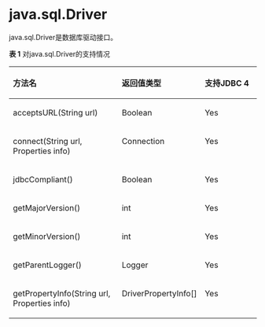 # java.sql.Driver

java.sql.Driver是数据库驱动接口。

**表 1**  对java.sql.Driver的支持情况

<a name="zh-cn_topic_0237120394_zh-cn_topic_0213179160_zh-cn_topic_0189250118_zh-cn_topic_0059778810_zh-cn_topic_0058965240_table49583188"></a>
<table><thead align="left"><tr id="zh-cn_topic_0237120394_zh-cn_topic_0213179160_zh-cn_topic_0189250118_zh-cn_topic_0059778810_zh-cn_topic_0058965240_row28782763"><th class="cellrowborder" valign="top" width="47.24%" id="mcps1.2.4.1.1"><p id="zh-cn_topic_0237120394_zh-cn_topic_0213179160_zh-cn_topic_0189250118_zh-cn_topic_0059778810_zh-cn_topic_0058965240_p54389801"><a name="zh-cn_topic_0237120394_zh-cn_topic_0213179160_zh-cn_topic_0189250118_zh-cn_topic_0059778810_zh-cn_topic_0058965240_p54389801"></a><a name="zh-cn_topic_0237120394_zh-cn_topic_0213179160_zh-cn_topic_0189250118_zh-cn_topic_0059778810_zh-cn_topic_0058965240_p54389801"></a><b>方法名</b></p>
</th>
<th class="cellrowborder" valign="top" width="27.32%" id="mcps1.2.4.1.2"><p id="zh-cn_topic_0237120394_zh-cn_topic_0213179160_zh-cn_topic_0189250118_zh-cn_topic_0059778810_zh-cn_topic_0058965240_p28574230"><a name="zh-cn_topic_0237120394_zh-cn_topic_0213179160_zh-cn_topic_0189250118_zh-cn_topic_0059778810_zh-cn_topic_0058965240_p28574230"></a><a name="zh-cn_topic_0237120394_zh-cn_topic_0213179160_zh-cn_topic_0189250118_zh-cn_topic_0059778810_zh-cn_topic_0058965240_p28574230"></a><b>返回值类型</b></p>
</th>
<th class="cellrowborder" valign="top" width="25.44%" id="mcps1.2.4.1.3"><p id="zh-cn_topic_0237120394_zh-cn_topic_0213179160_zh-cn_topic_0189250118_zh-cn_topic_0059778810_zh-cn_topic_0058965240_p61829791"><a name="zh-cn_topic_0237120394_zh-cn_topic_0213179160_zh-cn_topic_0189250118_zh-cn_topic_0059778810_zh-cn_topic_0058965240_p61829791"></a><a name="zh-cn_topic_0237120394_zh-cn_topic_0213179160_zh-cn_topic_0189250118_zh-cn_topic_0059778810_zh-cn_topic_0058965240_p61829791"></a><b>支持JDBC 4</b></p>
</th>
</tr>
</thead>
<tbody><tr id="zh-cn_topic_0237120394_zh-cn_topic_0213179160_zh-cn_topic_0189250118_zh-cn_topic_0059778810_zh-cn_topic_0058965240_row43170598"><td class="cellrowborder" valign="top" width="47.24%" headers="mcps1.2.4.1.1 "><p id="zh-cn_topic_0237120394_zh-cn_topic_0213179160_zh-cn_topic_0189250118_zh-cn_topic_0059778810_zh-cn_topic_0058965240_p22509835"><a name="zh-cn_topic_0237120394_zh-cn_topic_0213179160_zh-cn_topic_0189250118_zh-cn_topic_0059778810_zh-cn_topic_0058965240_p22509835"></a><a name="zh-cn_topic_0237120394_zh-cn_topic_0213179160_zh-cn_topic_0189250118_zh-cn_topic_0059778810_zh-cn_topic_0058965240_p22509835"></a>acceptsURL(String url)</p>
</td>
<td class="cellrowborder" valign="top" width="27.32%" headers="mcps1.2.4.1.2 "><p id="zh-cn_topic_0237120394_zh-cn_topic_0213179160_zh-cn_topic_0189250118_zh-cn_topic_0059778810_zh-cn_topic_0058965240_p35989379"><a name="zh-cn_topic_0237120394_zh-cn_topic_0213179160_zh-cn_topic_0189250118_zh-cn_topic_0059778810_zh-cn_topic_0058965240_p35989379"></a><a name="zh-cn_topic_0237120394_zh-cn_topic_0213179160_zh-cn_topic_0189250118_zh-cn_topic_0059778810_zh-cn_topic_0058965240_p35989379"></a><span id="zh-cn_topic_0237120394_zh-cn_topic_0213179160_zh-cn_topic_0189250118_text1836115373211"><a name="zh-cn_topic_0237120394_zh-cn_topic_0213179160_zh-cn_topic_0189250118_text1836115373211"></a><a name="zh-cn_topic_0237120394_zh-cn_topic_0213179160_zh-cn_topic_0189250118_text1836115373211"></a>Boolean</span></p>
</td>
<td class="cellrowborder" valign="top" width="25.44%" headers="mcps1.2.4.1.3 "><p id="zh-cn_topic_0237120394_zh-cn_topic_0213179160_zh-cn_topic_0189250118_zh-cn_topic_0059778810_zh-cn_topic_0058965240_p44726634"><a name="zh-cn_topic_0237120394_zh-cn_topic_0213179160_zh-cn_topic_0189250118_zh-cn_topic_0059778810_zh-cn_topic_0058965240_p44726634"></a><a name="zh-cn_topic_0237120394_zh-cn_topic_0213179160_zh-cn_topic_0189250118_zh-cn_topic_0059778810_zh-cn_topic_0058965240_p44726634"></a>Yes</p>
</td>
</tr>
<tr id="zh-cn_topic_0237120394_zh-cn_topic_0213179160_zh-cn_topic_0189250118_zh-cn_topic_0059778810_zh-cn_topic_0058965240_row21550103"><td class="cellrowborder" valign="top" width="47.24%" headers="mcps1.2.4.1.1 "><p id="zh-cn_topic_0237120394_zh-cn_topic_0213179160_zh-cn_topic_0189250118_zh-cn_topic_0059778810_zh-cn_topic_0058965240_p7073686"><a name="zh-cn_topic_0237120394_zh-cn_topic_0213179160_zh-cn_topic_0189250118_zh-cn_topic_0059778810_zh-cn_topic_0058965240_p7073686"></a><a name="zh-cn_topic_0237120394_zh-cn_topic_0213179160_zh-cn_topic_0189250118_zh-cn_topic_0059778810_zh-cn_topic_0058965240_p7073686"></a>connect(String url, Properties info)</p>
</td>
<td class="cellrowborder" valign="top" width="27.32%" headers="mcps1.2.4.1.2 "><p id="zh-cn_topic_0237120394_zh-cn_topic_0213179160_zh-cn_topic_0189250118_zh-cn_topic_0059778810_zh-cn_topic_0058965240_p16145888"><a name="zh-cn_topic_0237120394_zh-cn_topic_0213179160_zh-cn_topic_0189250118_zh-cn_topic_0059778810_zh-cn_topic_0058965240_p16145888"></a><a name="zh-cn_topic_0237120394_zh-cn_topic_0213179160_zh-cn_topic_0189250118_zh-cn_topic_0059778810_zh-cn_topic_0058965240_p16145888"></a>Connection</p>
</td>
<td class="cellrowborder" valign="top" width="25.44%" headers="mcps1.2.4.1.3 "><p id="zh-cn_topic_0237120394_zh-cn_topic_0213179160_zh-cn_topic_0189250118_zh-cn_topic_0059778810_zh-cn_topic_0058965240_p1045411"><a name="zh-cn_topic_0237120394_zh-cn_topic_0213179160_zh-cn_topic_0189250118_zh-cn_topic_0059778810_zh-cn_topic_0058965240_p1045411"></a><a name="zh-cn_topic_0237120394_zh-cn_topic_0213179160_zh-cn_topic_0189250118_zh-cn_topic_0059778810_zh-cn_topic_0058965240_p1045411"></a>Yes</p>
</td>
</tr>
<tr id="zh-cn_topic_0237120394_zh-cn_topic_0213179160_zh-cn_topic_0189250118_zh-cn_topic_0059778810_zh-cn_topic_0058965240_row842905"><td class="cellrowborder" valign="top" width="47.24%" headers="mcps1.2.4.1.1 "><p id="zh-cn_topic_0237120394_zh-cn_topic_0213179160_zh-cn_topic_0189250118_zh-cn_topic_0059778810_zh-cn_topic_0058965240_p27898774"><a name="zh-cn_topic_0237120394_zh-cn_topic_0213179160_zh-cn_topic_0189250118_zh-cn_topic_0059778810_zh-cn_topic_0058965240_p27898774"></a><a name="zh-cn_topic_0237120394_zh-cn_topic_0213179160_zh-cn_topic_0189250118_zh-cn_topic_0059778810_zh-cn_topic_0058965240_p27898774"></a>jdbcCompliant()</p>
</td>
<td class="cellrowborder" valign="top" width="27.32%" headers="mcps1.2.4.1.2 "><p id="zh-cn_topic_0237120394_zh-cn_topic_0213179160_zh-cn_topic_0189250118_zh-cn_topic_0059778810_zh-cn_topic_0058965240_p48418399"><a name="zh-cn_topic_0237120394_zh-cn_topic_0213179160_zh-cn_topic_0189250118_zh-cn_topic_0059778810_zh-cn_topic_0058965240_p48418399"></a><a name="zh-cn_topic_0237120394_zh-cn_topic_0213179160_zh-cn_topic_0189250118_zh-cn_topic_0059778810_zh-cn_topic_0058965240_p48418399"></a><span id="zh-cn_topic_0237120394_zh-cn_topic_0213179160_zh-cn_topic_0189250118_text12180175417324"><a name="zh-cn_topic_0237120394_zh-cn_topic_0213179160_zh-cn_topic_0189250118_text12180175417324"></a><a name="zh-cn_topic_0237120394_zh-cn_topic_0213179160_zh-cn_topic_0189250118_text12180175417324"></a>Boolean</span></p>
</td>
<td class="cellrowborder" valign="top" width="25.44%" headers="mcps1.2.4.1.3 "><p id="zh-cn_topic_0237120394_zh-cn_topic_0213179160_zh-cn_topic_0189250118_zh-cn_topic_0059778810_zh-cn_topic_0058965240_p25182061"><a name="zh-cn_topic_0237120394_zh-cn_topic_0213179160_zh-cn_topic_0189250118_zh-cn_topic_0059778810_zh-cn_topic_0058965240_p25182061"></a><a name="zh-cn_topic_0237120394_zh-cn_topic_0213179160_zh-cn_topic_0189250118_zh-cn_topic_0059778810_zh-cn_topic_0058965240_p25182061"></a>Yes</p>
</td>
</tr>
<tr id="zh-cn_topic_0237120394_zh-cn_topic_0213179160_zh-cn_topic_0189250118_zh-cn_topic_0059778810_zh-cn_topic_0058965240_row26221293"><td class="cellrowborder" valign="top" width="47.24%" headers="mcps1.2.4.1.1 "><p id="zh-cn_topic_0237120394_zh-cn_topic_0213179160_zh-cn_topic_0189250118_zh-cn_topic_0059778810_zh-cn_topic_0058965240_p29763655"><a name="zh-cn_topic_0237120394_zh-cn_topic_0213179160_zh-cn_topic_0189250118_zh-cn_topic_0059778810_zh-cn_topic_0058965240_p29763655"></a><a name="zh-cn_topic_0237120394_zh-cn_topic_0213179160_zh-cn_topic_0189250118_zh-cn_topic_0059778810_zh-cn_topic_0058965240_p29763655"></a>getMajorVersion()</p>
</td>
<td class="cellrowborder" valign="top" width="27.32%" headers="mcps1.2.4.1.2 "><p id="zh-cn_topic_0237120394_zh-cn_topic_0213179160_zh-cn_topic_0189250118_zh-cn_topic_0059778810_zh-cn_topic_0058965240_p53660912"><a name="zh-cn_topic_0237120394_zh-cn_topic_0213179160_zh-cn_topic_0189250118_zh-cn_topic_0059778810_zh-cn_topic_0058965240_p53660912"></a><a name="zh-cn_topic_0237120394_zh-cn_topic_0213179160_zh-cn_topic_0189250118_zh-cn_topic_0059778810_zh-cn_topic_0058965240_p53660912"></a>int</p>
</td>
<td class="cellrowborder" valign="top" width="25.44%" headers="mcps1.2.4.1.3 "><p id="zh-cn_topic_0237120394_zh-cn_topic_0213179160_zh-cn_topic_0189250118_zh-cn_topic_0059778810_zh-cn_topic_0058965240_p53027593"><a name="zh-cn_topic_0237120394_zh-cn_topic_0213179160_zh-cn_topic_0189250118_zh-cn_topic_0059778810_zh-cn_topic_0058965240_p53027593"></a><a name="zh-cn_topic_0237120394_zh-cn_topic_0213179160_zh-cn_topic_0189250118_zh-cn_topic_0059778810_zh-cn_topic_0058965240_p53027593"></a>Yes</p>
</td>
</tr>
<tr id="zh-cn_topic_0237120394_zh-cn_topic_0213179160_zh-cn_topic_0189250118_zh-cn_topic_0059778810_zh-cn_topic_0058965240_row24241489"><td class="cellrowborder" valign="top" width="47.24%" headers="mcps1.2.4.1.1 "><p id="zh-cn_topic_0237120394_zh-cn_topic_0213179160_zh-cn_topic_0189250118_zh-cn_topic_0059778810_zh-cn_topic_0058965240_p10944311"><a name="zh-cn_topic_0237120394_zh-cn_topic_0213179160_zh-cn_topic_0189250118_zh-cn_topic_0059778810_zh-cn_topic_0058965240_p10944311"></a><a name="zh-cn_topic_0237120394_zh-cn_topic_0213179160_zh-cn_topic_0189250118_zh-cn_topic_0059778810_zh-cn_topic_0058965240_p10944311"></a>getMinorVersion()</p>
</td>
<td class="cellrowborder" valign="top" width="27.32%" headers="mcps1.2.4.1.2 "><p id="zh-cn_topic_0237120394_zh-cn_topic_0213179160_zh-cn_topic_0189250118_zh-cn_topic_0059778810_zh-cn_topic_0058965240_p6435649"><a name="zh-cn_topic_0237120394_zh-cn_topic_0213179160_zh-cn_topic_0189250118_zh-cn_topic_0059778810_zh-cn_topic_0058965240_p6435649"></a><a name="zh-cn_topic_0237120394_zh-cn_topic_0213179160_zh-cn_topic_0189250118_zh-cn_topic_0059778810_zh-cn_topic_0058965240_p6435649"></a>int</p>
</td>
<td class="cellrowborder" valign="top" width="25.44%" headers="mcps1.2.4.1.3 "><p id="zh-cn_topic_0237120394_zh-cn_topic_0213179160_zh-cn_topic_0189250118_zh-cn_topic_0059778810_zh-cn_topic_0058965240_p38171829"><a name="zh-cn_topic_0237120394_zh-cn_topic_0213179160_zh-cn_topic_0189250118_zh-cn_topic_0059778810_zh-cn_topic_0058965240_p38171829"></a><a name="zh-cn_topic_0237120394_zh-cn_topic_0213179160_zh-cn_topic_0189250118_zh-cn_topic_0059778810_zh-cn_topic_0058965240_p38171829"></a>Yes</p>
</td>
</tr>
<tr id="row1759807741"><td class="cellrowborder" valign="top" width="47.24%" headers="mcps1.2.4.1.1 "><p id="p1359817720415"><a name="p1359817720415"></a><a name="p1359817720415"></a>getParentLogger()</p>
</td>
<td class="cellrowborder" valign="top" width="27.32%" headers="mcps1.2.4.1.2 "><p id="p14598371044"><a name="p14598371044"></a><a name="p14598371044"></a>Logger</p>
</td>
<td class="cellrowborder" valign="top" width="25.44%" headers="mcps1.2.4.1.3 "><p id="p135981775416"><a name="p135981775416"></a><a name="p135981775416"></a>Yes</p>
</td>
</tr>
<tr id="row11717422417"><td class="cellrowborder" valign="top" width="47.24%" headers="mcps1.2.4.1.1 "><p id="p117154219411"><a name="p117154219411"></a><a name="p117154219411"></a>getPropertyInfo​(String url, Properties info)</p>
</td>
<td class="cellrowborder" valign="top" width="27.32%" headers="mcps1.2.4.1.2 "><p id="p61715428419"><a name="p61715428419"></a><a name="p61715428419"></a>DriverPropertyInfo[]</p>
</td>
<td class="cellrowborder" valign="top" width="25.44%" headers="mcps1.2.4.1.3 "><p id="p10171042241"><a name="p10171042241"></a><a name="p10171042241"></a>Yes</p>
</td>
</tr>
</tbody>
</table>


